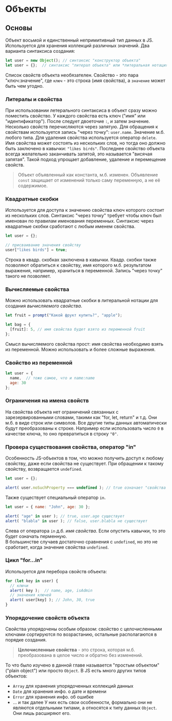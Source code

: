 # Объекты
## Основы
Объект восьмой и единственный непримитивный тип данных в JS. Используется для хранения коллекций различных значений.
Два варианта синтаксиса создания:
```js
let user = new Object(); // синтаксис "конструктор объекта"
let user = {};  // синтаксис "литерал объекта" или *литеральная нотация*
```
Список свойств объекта необязателен. Свойство - это пара "ключ:значение", где `ключ` - это строка (имя свойства), а `значение` может быть чем угодно.
### Литералы и свойства
При использовании летерального синтаксиса в объект сразу можно поместить свойство. У каждого свойства есть ключ ("имя" или "идентификатор"). После следует двоеточие `:`, и затем значение. Несколько свойств перечисляются через запятую. Для обращения к свойствам используется запись "через точку": `user.name`. Значение м.б. любого типа. Для удаления свойства используется оператор `delete`. Имя свойства может состоять из нескольких слов, но тогда оно должно быть заключено в кавычки: `"likes birds"`. Последнее свойство объекта всегда желательно заканчивать запятой, это называется "висячая запятая". Такой подход упрощает добавление, удаление и перемещение свойств.
> Объект объявленный как константа, м.б. изменен. Объявление `const` защищает от изменений только саму переменную, а не её содержимое.  
### Квадратные скобки
Используется для доступа к значению свойства ключ которого состоит из нескольких слов. Синтаксис "через точку" требует чтобы ключ был именован по правилам именования переменных. Синтаксис через квадратные скобки сработают с любым именем свойства.
```js
let user = {};

// присваивание значения свойству
user["likes birds"] = true;
```
Строка в квадр. скобках заключена в кавычки. Квадр. скобки также позволяют обратиться к свойству, имя которого м.б. результатом выражения, например, храниться в переменной. Запись "через точку" такого не позволяет.
### Вычисляемые свойства
Можно использовать квадратные скобки в литеральной нотации для создания *вычисляемого свойства*.
```js
let fruit = prompt("Какой фрукт купить?", "apple");

let bag = {
  [fruit]: 5, // имя свойства будет взято из переменной fruit
};
```
Смысл вычисляемого свойства прост: имя свойства необходимо взять из переменной. Можно использовать и более сложные выражения.
### Свойство из переменной
```js
let user = {
  name,  // тоже самое, что и name:name
  age: 30
};
```
### Ограничения на имена свойств
На свойства объекта нет ограничений связанных с зарезервированными словами, такими как "for, let, return" и т.д. Они м.б. в виде строк или символов. Все другие типы данных автоматически будут преобразованы к строке. Например если использовать число `0` в качестве ключа, то оно превратиться в строку `"0"`.
### Провера существования свойства, оператор "in"
Особенность JS-объектов в том, что можно получить доступ к любому свойству, даже если свойства не существует. При обращении к такому свойству, возвращается `undefined`.
```js
let user = {};

alert( user.noSuchProperty === undefined ); // true означает "свойства нет"
```
Также существует специальный оператор `in`.
```js
let user = { name: "John", age: 30 };

alert( "age" in user ); // true, user.age существует
alert( "blabla" in user ); // false, user.blabla не существует
```
Слева от оператора `in` д.б. *имя свойства*. Если опустить кавычки, то это будет означать перменную.  
В большинстве случаев достаточно сравнения с `undefined`, но это не сработает, когда значение свойства `undefined`.
### Цикл "for...in"
Используется для перебора свойств объекта:
```js
for (let key in user) {
  // ключи
  alert( key );  // name, age, isAdmin
  // значения ключей
  alert( user[key] ); // John, 30, true
}
```
### Упорядочение свойств объекта
Свойства упорядочены особым образом: свойство с целочисленными ключами сортируются по возрастанию, остальные располагаются в порядке создания.
> **Целочисленные свойства** - это строка, которая м.б. преобразована в целое число и обратно без изменений.  

То что было изучено в данной главе называется "простым объектом" ("plain object") или просто `Object`. В JS есть много других типов объектов:
- `Array` для хранения упорядоченных коллекций данных
- `Date` для хранения инфо. о дате и времени
- `Error` для хранения инфо. об ошибке
- ... и так далее
У них есть свои особенности, формально они не являются отдельными типами, а относятся к типу данных `Object`. Они лишь расширяют его.
